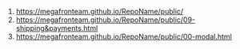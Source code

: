 1. <https://megafronteam.github.io/RepoName/public/>
2. <https://megafronteam.github.io/RepoName/public/09-shipping&payments.html>
3. <https://megafronteam.github.io/RepoName/public/00-modal.html>